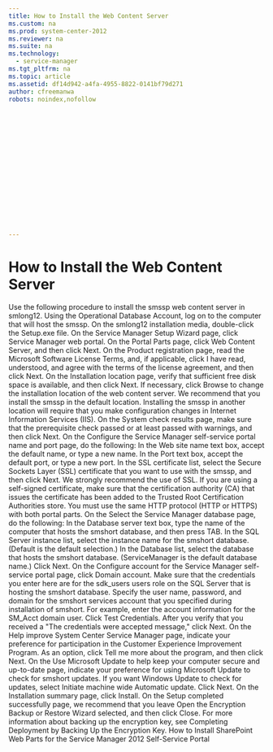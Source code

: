 ```yaml
---
title: How to Install the Web Content Server
ms.custom: na
ms.prod: system-center-2012
ms.reviewer: na
ms.suite: na
ms.technology: 
  - service-manager
ms.tgt_pltfrm: na
ms.topic: article
ms.assetid: df14d942-a4fa-4955-8822-0141bf79d271
author: cfreemanwa
robots: noindex,nofollow


















---
```

# How to Install the Web Content Server
<?xml version="1.0" encoding="utf-8"?>
<developerHowToDocument xmlns="http://ddue.schemas.microsoft.com/authoring/2003/5" xmlns:xlink="http://www.w3.org/1999/xlink" xmlns:xsi="http://www.w3.org/2001/XMLSchema-instance" xsi:schemaLocation="http://ddue.schemas.microsoft.com/authoring/2003/5 http://clixdevr3.blob.core.windows.net/ddueschema/developer.xsd">
  <introduction>
    <para>Use the following procedure to install the <token>smssp</token> web content server in <token>smlong12</token>.</para>
  </introduction>
  <procedure>
    <title>To install the web content server</title>
    <steps class="ordered">
      <step>
        <content>
          <para>Using the Operational Database Account, log on to the computer that will host the <token>smssp</token>.</para>
        </content>
      </step>
      <step>
        <content>
          <para>On the <token>smlong12</token> installation media, double-click the <ui>Setup.exe</ui> file. </para>
        </content>
      </step>
      <step>
        <content>
          <para>On the <ui>Service Manager Setup Wizard</ui> page, click <ui>Service Manager web portal</ui>.</para>
        </content>
      </step>
      <step>
        <content>
          <para>On the <ui>Portal Parts</ui> page, click <ui>Web Content Server</ui>, and then click <ui>Next</ui>.</para>
        </content>
      </step>
      <step>
        <content>
          <para>On the <ui>Product registration</ui> page, read the Microsoft Software License Terms, and, if applicable, click <ui>I have read, understood, and agree with the terms of the license agreement</ui>, and then click <ui>Next</ui>.</para>
        </content>
      </step>
      <step>
        <content>
          <para>On the <ui>Installation location</ui> page, verify that sufficient free disk space is available, and then click <ui>Next</ui>. If necessary, click <ui>Browse</ui> to change the installation location of the web content server.</para>
          <alert class="note">
            <para>We recommend that you install the <token>smssp</token> in the default location. Installing the <token>smssp</token> in another location will require that you make configuration changes in Internet Information Services (IIS).</para>
          </alert>
        </content>
      </step>
      <step>
        <content>
          <para>On the <ui>System check results</ui> page, make sure that the prerequisite check passed or at least passed with warnings, and then click <ui>Next</ui>.</para>
        </content>
      </step>
      <step>
        <content>
          <para>On the <ui>Configure the Service Manager self-service portal name and port</ui> page, do the following:</para>
          <list class="ordered">
            <listItem>
              <para>In the <ui>Web site name</ui> text box, accept the default name, or type a new name.</para>
            </listItem>
            <listItem>
              <para>In the <ui>Port</ui> text box, accept the default port, or type a new port.</para>
            </listItem>
            <listItem>
              <para>In the <ui>SSL certificate</ui> list, select the Secure Sockets Layer (SSL) certificate that you want to use with the <token>smssp</token>, and then click <ui>Next</ui>.</para>
            </listItem>
          </list>
          <alert class="note">
            <para>We strongly recommend the use of SSL. If you are using a self-signed certificate, make sure that the certification authority (CA) that issues the certificate has been added to the Trusted Root Certification Authorities store. You must use the same HTTP protocol (HTTP or HTTPS) with both portal parts.</para>
          </alert>
        </content>
      </step>
      <step>
        <content>
          <para>On the <ui>Select the Service Manager database</ui> page, do the following:</para>
          <list class="ordered">
            <listItem>
              <para>In the <ui>Database server</ui> text box, type the name of the computer that hosts the <token>smshort</token> database, and then press TAB.</para>
            </listItem>
            <listItem>
              <para>In the <ui>SQL Server instance</ui> list, select the instance name for the <token>smshort</token> database. (<ui>Default</ui> is the default selection.)</para>
            </listItem>
            <listItem>
              <para>In the <ui>Database</ui> list, select the database that hosts the <token>smshort</token> database. (<ui>ServiceManager</ui> is the default database name.)</para>
            </listItem>
            <listItem>
              <para>Click <ui>Next</ui>.</para>
            </listItem>
          </list>
        </content>
      </step>
      <step>
        <content>
          <para>On the <ui>Configure account for the Service Manager self-service portal</ui> page, click <ui>Domain account</ui>.</para>
          <alert class="note">
            <?Comment j: 223038 2011-08-26T13:41:00Z  Id='6?>
            <para>Make sure that the credentials you enter here are for the sdk_users users role on the SQL&nbsp;Server that is hosting the <token>smshort</token> database.<?CommentEnd Id='6'
    ?></para>
          </alert>
        </content>
      </step>
      <step>
        <content>
          <para>Specify the user name, password, and domain <?Comment JD: Per bug 155890 2011-05-20T10:45:00Z  Id='7?>for the <token>smshort</token> services account that you specified during installation of <token>smshort</token><?CommentEnd Id='7'
    ?>. For example, enter the account information for the SM_Acct domain user. </para>
        </content>
      </step>
      <step>
        <content>
          <para>Click <ui>Test Credentials</ui>. After you verify that you received a "The credentials were accepted message," click <ui>Next</ui>.</para>
        </content>
      </step>
      <step>
        <content>
          <para>On the <ui>Help improve System Center Service Manager</ui> page, indicate your preference for participation in the Customer Experience Improvement Program. As an option, click <ui>Tell me more about the program</ui>, and then click <ui>Next</ui>.</para>
        </content>
      </step>
      <step>
        <content>
          <para>On the <ui>Use Microsoft Update to help keep your computer secure and up-to-date</ui> page, indicate your preference for using Microsoft Update to check for <token>smshort</token> updates. If you want Windows Update to check for updates, select <ui>Initiate machine wide Automatic update</ui>. Click <ui>Next</ui>.</para>
        </content>
      </step>
      <step>
        <content>
          <para>On the <ui>Installation summary</ui> page, click <ui>Install</ui>.</para>
        </content>
      </step>
      <step>
        <content>
          <para>On the <ui>Setup completed successfully</ui> page, we recommend that you leave <ui>Open the Encryption Backup or Restore Wizard</ui> selected, and then click <ui>Close</ui>. For more information about backing up the encryption key, see <link xlink:href="dbb276a9-7df5-4cd9-ae75-9099aabcaa93">Completing Deployment by Backing Up the Encryption Key</link>.</para>
        </content>
      </step>
    </steps>
  </procedure>
  <relatedTopics>
    <link xlink:href="55ed8428-80ea-4f78-a664-99ba573a8aac">How to Install SharePoint Web Parts for the Service Manager 2012 Self-Service Portal</link>
  </relatedTopics>
</developerHowToDocument>